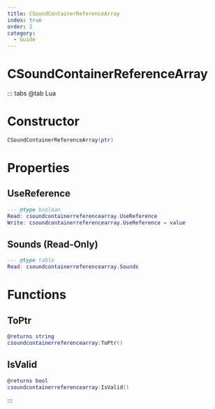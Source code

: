 ```yaml
---
title: CSoundContainerReferenceArray
index: true
order: 2
category:
  - Guide
---
```


# CSoundContainerReferenceArray

::: tabs
@tab Lua
# Constructor
```lua
CSoundContainerReferenceArray(ptr)
```
# Properties
## UseReference 
```lua
--- @type boolean
Read: csoundcontainerreferencearray.UseReference
Write: csoundcontainerreferencearray.UseReference = value
```
## Sounds (Read-Only)
```lua
--- @type table
Read: csoundcontainerreferencearray.Sounds
```
# Functions
## ToPtr
```lua
@returns string
csoundcontainerreferencearray:ToPtr()
```
## IsValid
```lua
@returns bool
csoundcontainerreferencearray:IsValid()
```

:::